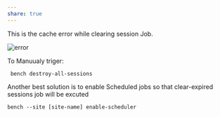 ```yaml
---
share: true
---
```


This is the cache error while clearing session Job. 

![error](https://user-images.githubusercontent.com/36843795/211985489-4e6f76b1-5ea2-4f28-b97f-198beba71c5a.jpeg)


To Manuualy triger:

```
 bench destroy-all-sessions
```

Another best solution is to enable Scheduled jobs  so that clear-expired sessions job will be excuted

```
bench --site [site-name] enable-scheduler

```

